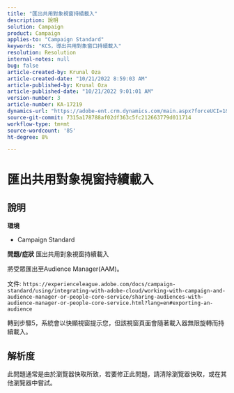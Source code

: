 ```yaml
---
title: "匯出共用對象視窗持續載入"
description: 說明
solution: Campaign
product: Campaign
applies-to: "Campaign Standard"
keywords: "KCS，導出共用對象窗口持續載入"
resolution: Resolution
internal-notes: null
bug: false
article-created-by: Krunal Oza
article-created-date: "10/21/2022 8:59:03 AM"
article-published-by: Krunal Oza
article-published-date: "10/21/2022 9:01:01 AM"
version-number: 3
article-number: KA-17219
dynamics-url: "https://adobe-ent.crm.dynamics.com/main.aspx?forceUCI=1&pagetype=entityrecord&etn=knowledgearticle&id=693dd99b-1e51-ed11-bba2-0022480867fb"
source-git-commit: 7315a178788af02df363c5fc212663779d011714
workflow-type: tm+mt
source-wordcount: '85'
ht-degree: 8%

---
```


# 匯出共用對象視窗持續載入

## 說明

<b>環境</b>
- Campaign Standard



<b>問題/症狀</b>
匯出共用對象視窗持續載入

將受眾匯出至Audience Manager(AAM)。

文件: `https://experienceleague.adobe.com/docs/campaign-standard/using/integrating-with-adobe-cloud/working-with-campaign-and-audience-manager-or-people-core-service/sharing-audiences-with-audience-manager-or-people-core-service.html?lang=en#exporting-an-audience`

轉到步驟5，系統會以快顯視窗提示您，但該視窗頁面會隨著載入器無限旋轉而持續載入。


## 解析度


此問題通常是由於瀏覽器快取所致，若要修正此問題，請清除瀏覽器快取，或在其他瀏覽器中嘗試。
